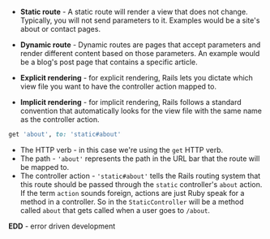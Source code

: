 - **Static route** - A static route will render a view that does not change. Typically, you will not send parameters to it. Examples would be a site's about or contact pages.

- **Dynamic route** - Dynamic routes are pages that accept parameters and render different content based on those parameters. An example would be a blog's post page that contains a specific article.

  

- **Explicit rendering** - for explicit rendering, Rails lets you dictate which view file you want to have the controller action mapped to.
- **Implicit rendering** - for implicit rendering, Rails follows a standard convention that automatically looks for the view file with the same name as the controller action.

```ruby
get 'about', to: 'static#about'
```

- The HTTP verb - in this case we're using the `get` HTTP verb.
- The path - `'about'` represents the path in the URL bar that the route will be mapped to.
- The controller action - `'static#about'` tells the Rails routing system that this route should be passed through the `static` controller's `about` action. If the term `action` sounds foreign, actions are just Ruby speak for a method in a controller. So in the `StaticController` will be a method called `about` that gets called when a user goes to `/about`.

**EDD** - error driven development